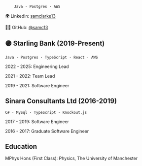 
        Java · Postgres · AWS

🌍 LinkedIn: [samclarke13](https://www.linkedin.com/in/samclarke13/)

🧑‍💻 GitHub: [@samc13](https://github.com/samc13)

## 🟣 Starling Bank (2019-Present)

```Java · Postgres · TypeScript · React · AWS```

2022 - 2025: Engineering Lead

2021 - 2022: Team Lead

2019 - 2021: Software Engineer

## Sinara Consultants Ltd (2016-2019)

```C# · MySql · TypeScript · Knockout.js```

2017 - 2019: Software Engineer

2016 - 2017: Graduate Software Engineer

## Education

MPhys Hons (First Class): Physics, The University of Manchester

